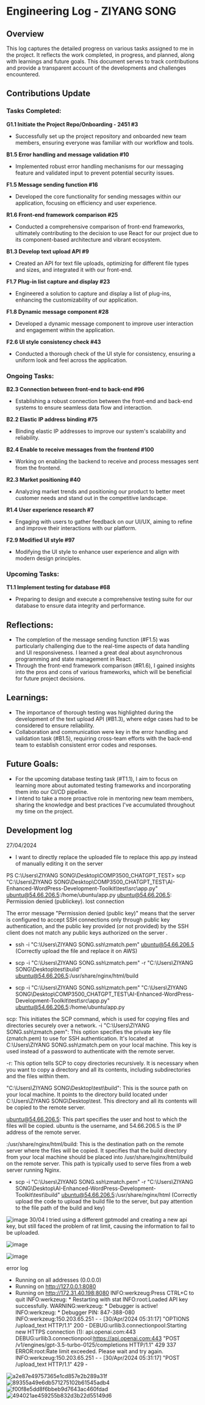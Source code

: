 # Engineering Log - ZIYANG SONG

## Overview

This log captures the detailed progress on various tasks assigned to me in the project. It reflects the work completed, in progress, and planned, along with learnings and future goals. This document serves to track contributions and provide a transparent account of the developments and challenges encountered.

## Contributions Update

### Tasks Completed:

**G1.1 Initiate the Project Repo/Onboarding - 2451 #3**
- Successfully set up the project repository and onboarded new team members, ensuring everyone was familiar with our workflow and tools.

**B1.5 Error handling and message validation #10**
- Implemented robust error handling mechanisms for our messaging feature and validated input to prevent potential security issues.

**F1.5 Message sending function #16**
- Developed the core functionality for sending messages within our application, focusing on efficiency and user experience.

**R1.6 Front-end framework comparison #25**
- Conducted a comprehensive comparison of front-end frameworks, ultimately contributing to the decision to use React for our project due to its component-based architecture and vibrant ecosystem.

**B1.3 Develop text upload API #9**
- Created an API for text file uploads, optimizing for different file types and sizes, and integrated it with our front-end.

**F1.7 Plug-in list capture and display #23**
- Engineered a solution to capture and display a list of plug-ins, enhancing the customizability of our application.

**F1.8 Dynamic message component #28**
- Developed a dynamic message component to improve user interaction and engagement within the application.

**F2.6 UI style consistency check #43**
- Conducted a thorough check of the UI style for consistency, ensuring a uniform look and feel across the application.

### Ongoing Tasks:

**B2.3 Connection between front-end to back-end #96**
- Establishing a robust connection between the front-end and back-end systems to ensure seamless data flow and interaction.

**B2.2 Elastic IP address binding #75**
- Binding elastic IP addresses to improve our system's scalability and reliability.

**B2.4 Enable to receive messages from the frontend #100**
- Working on enabling the backend to receive and process messages sent from the frontend.

**R2.3 Market positioning #40**
- Analyzing market trends and positioning our product to better meet customer needs and stand out in the competitive landscape.

**R1.4 User experience research #7**
- Engaging with users to gather feedback on our UI/UX, aiming to refine and improve their interactions with our platform.

**F2.9 Modified UI style #97**
- Modifying the UI style to enhance user experience and align with modern design principles.

### Upcoming Tasks:

**T1.1 Implement testing for database #68**
- Preparing to design and execute a comprehensive testing suite for our database to ensure data integrity and performance.

## Reflections:

- The completion of the message sending function (#F1.5) was particularly challenging due to the real-time aspects of data handling and UI responsiveness. I learned a great deal about asynchronous programming and state management in React.
- Through the front-end framework comparison (#R1.6), I gained insights into the pros and cons of various frameworks, which will be beneficial for future project decisions.

## Learnings:

- The importance of thorough testing was highlighted during the development of the text upload API (#B1.3), where edge cases had to be considered to ensure reliability.
- Collaboration and communication were key in the error handling and validation task (#B1.5), requiring cross-team efforts with the back-end team to establish consistent error codes and responses.

## Future Goals:

- For the upcoming database testing task (#T1.1), I aim to focus on learning more about automated testing frameworks and incorporating them into our CI/CD pipeline.
- I intend to take a more proactive role in mentoring new team members, sharing the knowledge and best practices I've accumulated throughout my time on the project.


## Development log

27/04/2024
- I want to directly replace the uploaded file to replace this app.py instead of manually editing it on the server

PS C:\Users\ZIYANG SONG\Desktop\COMP3500_CHATGPT_TEST> scp "C:\Users\ZIYANG SONG\Desktop\COMP3500_CHATGPT_TEST\AI-Enhanced-WordPress-Development-Toolkit\test\src\app.py" ubuntu@54.66.206.5:/home/ubuntu/app.py
ubuntu@54.66.206.5: Permission denied (publickey).
lost connection

The error message "Permission denied (public key)" means that the server is configured to accept SSH connections only through public key authentication, and the public key provided (or not provided) by the SSH client does not match any public keys authorized on the server .

- ssh -i "C:\Users\ZIYANG SONG\.ssh\zmatch.pem" ubuntu@54.66.206.5 (Correctly upload the file and replace it on AWS)


- scp -i "C:\Users\ZIYANG SONG\.ssh\zmatch.pem" -r "C:\Users\ZIYANG SONG\Desktop\test\build" ubuntu@54.66.206.5:/usr/share/nginx/html/build
- scp -i "C:\Users\ZIYANG SONG\.ssh\zmatch.pem" "C:\Users\ZIYANG SONG\Desktop\COMP3500_CHATGPT_TEST\AI-Enhanced-WordPress-Development-Toolkit\test\src\app.py" ubuntu@54.66.206.5:/home/ubuntu/app.py


scp: This initiates the SCP command, which is used for copying files and directories securely over a network.
-i "C:\Users\ZIYANG SONG.ssh\zmatch.pem": This option specifies the private key file (zmatch.pem) to use for SSH authentication. It's located at C:\Users\ZIYANG SONG\.ssh\zmatch.pem on your local machine. This key is used instead of a password to authenticate with the remote server.

-r: This option tells SCP to copy directories recursively. It is necessary when you want to copy a directory and all its contents, including subdirectories and the files within them.

"C:\Users\ZIYANG SONG\Desktop\test\build": This is the source path on your local machine. It points to the directory build located under C:\Users\ZIYANG SONG\Desktop\test. This directory and all its contents will be copied to the remote server.

ubuntu@54.66.206.5: This part specifies the user and host to which the files will be copied. ubuntu is the username, and 54.66.206.5 is the IP address of the remote server.

:/usr/share/nginx/html/build: This is the destination path on the remote server where the files will be copied. It specifies that the build directory from your local machine should be placed into /usr/share/nginx/html/build on the remote server. This path is typically used to serve files from a web server running Nginx.


- scp -i "C:\Users\ZIYANG SONG\.ssh\zmatch.pem" -r "C:\Users\ZIYANG SONG\Desktop\AI-Enhanced-WordPress-Development-Toolkit\test\build" ubuntu@54.66.206.5:/usr/share/nginx/html (Correctly upload the code to upload the build file to the server, but pay attention to the file path of the build and key)

![image](https://github.com/ZIYANGSONG2003/AI-Enhanced-WordPress-Development-Toolkit/assets/110000045/0fbc56f8-6ae9-40da-96ba-8105f7b989f8)
30/04
I tried using a different gptmodel and creating a new api key, but still faced the problem of rat limit, causing the information to fail to be uploaded.

![image](https://github.com/ZIYANGSONG2003/AI-Enhanced-WordPress-Development-Toolkit/assets/110000045/9b50cb70-48b7-4d04-8fb0-c15885328cfb)

![image](https://github.com/ZIYANGSONG2003/AI-Enhanced-WordPress-Development-Toolkit/assets/110000045/842a439e-1188-4730-ba6c-c25a2a8980a6)


error log

 * Running on all addresses (0.0.0.0)
 * Running on http://127.0.0.1:8080
 * Running on http://172.31.40.198:8080
INFO:werkzeug:Press CTRL+C to quit
INFO:werkzeug: * Restarting with stat
INFO:root:Loaded API key successfully.
WARNING:werkzeug: * Debugger is active!
INFO:werkzeug: * Debugger PIN: 847-388-080
INFO:werkzeug:150.203.65.251 - - [30/Apr/2024 05:31:17] "OPTIONS /upload_text HTTP/1.1" 200 -
DEBUG:urllib3.connectionpool:Starting new HTTPS connection (1): api.openai.com:443
DEBUG:urllib3.connectionpool:https://api.openai.com:443 "POST /v1/engines/gpt-3.5-turbo-0125/completions HTTP/1.1" 429 337
ERROR:root:Rate limit exceeded. Please wait and try again.
INFO:werkzeug:150.203.65.251 - - [30/Apr/2024 05:31:17] "POST /upload_text HTTP/1.1" 429 -

![a2e87e49757365e1cd857e2b289a31f](https://github.com/ZIYANGSONG2003/AI-Enhanced-WordPress-Development-Toolkit/assets/110000045/d635c05c-a9bc-49d2-aa7a-9241676ec2c3)
![89355a49e6db571275102b61545adb4](https://github.com/ZIYANGSONG2003/AI-Enhanced-WordPress-Development-Toolkit/assets/110000045/9c11bbc1-4c1b-49b1-84b7-5d71d05370e6)
![f00f8e5dd8f6bbeb9d7643ac460fdad](https://github.com/ZIYANGSONG2003/AI-Enhanced-WordPress-Development-Toolkit/assets/110000045/c61e5683-ad4f-400b-8fde-39238538f48e)
![494021ae459255b832d3b22d55149d6](https://github.com/ZIYANGSONG2003/AI-Enhanced-WordPress-Development-Toolkit/assets/110000045/c42fecb2-7270-4967-bdf1-bab915d93bd2)





